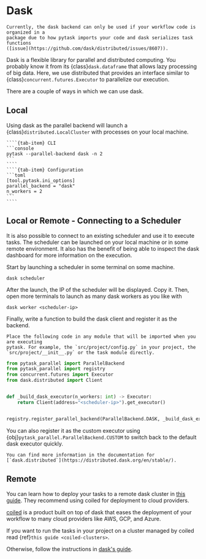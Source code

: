 # Dask

```{caution}
Currently, the dask backend can only be used if your workflow code is organized in a
package due to how pytask imports your code and dask serializes task functions
([issue](https://github.com/dask/distributed/issues/8607)).
```

Dask is a flexible library for parallel and distributed computing. You probably know it
from its {class}`dask.dataframe` that allows lazy processing of big data. Here, we use
distributed that provides an interface similar to {class}`concurrent.futures.Executor`
to parallelize our execution.

There are a couple of ways in which we can use dask.

## Local

Using dask as the parallel backend will launch a {class}`distributed.LocalCluster` with
processes on your local machine.

`````{tab-set}
````{tab-item} CLI
```console
pytask --parallel-backend dask -n 2
```
````
````{tab-item} Configuration
```toml
[tool.pytask.ini_options]
parallel_backend = "dask"
n_workers = 2
```
````
`````

## Local or Remote - Connecting to a Scheduler

It is also possible to connect to an existing scheduler and use it to execute tasks. The
scheduler can be launched on your local machine or in some remote environment. It also
has the benefit of being able to inspect the dask dashboard for more information on the
execution.

Start by launching a scheduler in some terminal on some machine.

```console
dask scheduler
```

After the launch, the IP of the scheduler will be displayed. Copy it. Then, open more
terminals to launch as many dask workers as you like with

```console
dask worker <scheduler-ip>
```

Finally, write a function to build the dask client and register it as the backend.

```{important}
Place the following code in any module that will be imported when you are executing
pytask. For example, the `src/project/config.py` in your project, the
`src/project/__init__.py` or the task module directly.
```

```python
from pytask_parallel import ParallelBackend
from pytask_parallel import registry
from concurrent.futures import Executor
from dask.distributed import Client


def _build_dask_executor(n_workers: int) -> Executor:
    return Client(address="<scheduler-ip>").get_executor()


registry.register_parallel_backend(ParallelBackend.DASK, _build_dask_executor)
```

You can also register it as the custom executor using
{obj}`pytask_parallel.ParallelBackend.CUSTOM` to switch back to the default dask
executor quickly.

```{seealso}
You can find more information in the documentation for
[`dask.distributed`](https://distributed.dask.org/en/stable/).
```

## Remote

You can learn how to deploy your tasks to a remote dask cluster in
[this guide](https://docs.dask.org/en/stable/deploying.html). They recommend using
coiled for deployment to cloud providers.

[coiled](https://www.coiled.io/) is a product built on top of dask that eases the
deployment of your workflow to many cloud providers like AWS, GCP, and Azure.

If you want to run the tasks in your project on a cluster managed by coiled read
{ref}`this guide <coiled-clusters>`.

Otherwise, follow the instructions in
[dask's guide](https://docs.dask.org/en/stable/deploying.html).

